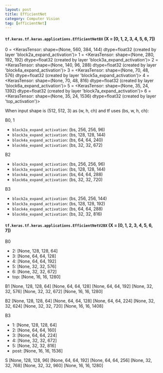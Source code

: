 ```yaml
---
layout: post
title: EfficientNet
category: Computer Vision
tag: [efficientNet]
---
```


#### `tf.keras.tf.keras.applications.EfficientNetBX` (X = [0, 1, 2, 3, 4, 5, 6, 7])


0 =
<KerasTensor: shape=(None, 560, 384, 144) dtype=float32 (created by layer 'block2a_expand_activation')>
1 =
<KerasTensor: shape=(None, 280, 192, 192) dtype=float32 (created by layer 'block3a_expand_activation')>
2 =
<KerasTensor: shape=(None, 140, 96, 288) dtype=float32 (created by layer 'block4a_expand_activation')>
3 =
<KerasTensor: shape=(None, 70, 48, 576) dtype=float32 (created by layer 'block5a_expand_activation')>
4 =
<KerasTensor: shape=(None, 70, 48, 816) dtype=float32 (created by layer 'block6a_expand_activation')>
5 =
<KerasTensor: shape=(None, 35, 24, 1392) dtype=float32 (created by layer 'block7a_expand_activation')>
6 =
<KerasTensor: shape=(None, 35, 24, 1536) dtype=float32 (created by layer 'top_activation')>


When input shape is (512, 512, 3) as (w, h, ch) and tf uses (bs, w, h, ch):

B0, 1

- `block2a_expand_activation`: (bs, 256, 256, 96)
- `block3a_expand_activation`: (bs, 128, 128, 144)
- `block4a_expand_activation`: (bs, 64, 64, 240)
- `block6a_expand_activation`: (bs, 32, 32, 672)



B2

- `block2a_expand_activation`: (bs, 256, 256, 96)
- `block3a_expand_activation`: (bs, 128, 128, 144)
- `block4a_expand_activation`: (bs, 64, 64, 288)
- `block6a_expand_activation`: (bs, 32, 32, 720)


B3

- `block2a_expand_activation`: (bs, 256, 256, 144)
- `block3a_expand_activation`: (bs, 128, 128, 192)
- `block4a_expand_activation`: (bs, 64, 64, 288)
- `block6a_expand_activation`: (bs, 32, 32, 816)


#### `tf.keras.tf.keras.applications.EfficientNetV2BX` (X = [0, 1, 2, 3, 4, 5, 6, 7])

B0
- 2: [None, 128, 128, 64]
- 3: [None, 64, 64, 128]
- 4: [None, 64, 64, 192]
- 5: [None, 32, 32, 576]
- 6: [None, 32, 32, 672]
- top: [None, 16, 16, 1280]

B1
[None, 128, 128, 64]
[None, 64, 64, 128]
[None, 64, 64, 192]
[None, 32, 32, 576]
[None, 32, 32, 672]
[None, 16, 16, 1280]

B2
[None, 128, 128, 64]
[None, 64, 64, 128]
[None, 64, 64, 224]
[None, 32, 32, 624]
[None, 32, 32, 720]
[None, 16, 16, 1408]

B3
- 1: [None, 128, 128, 64]
- 2: [None, 64, 64, 160]
- 3: [None, 64, 64, 224]
- 4: [None, 32, 32, 672]
- 5: [None, 32, 32, 816]
- post: [None, 16, 16, 1536]

S
[None, 128, 128, 96]
[None, 64, 64, 192]
[None, 64, 64, 256]
[None, 32, 32, 768]
[None, 32, 32, 960]
[None, 16, 16, 1280]
